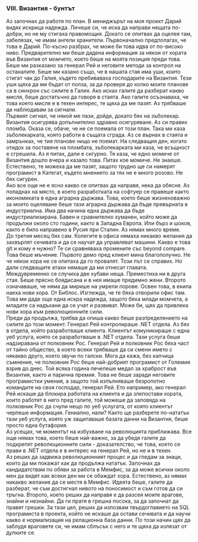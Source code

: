 ### VIII. Византия - бунтът
Аз започнах да работя по план. В мениджърът на моя проект Дарий видях искрица надежда. Личеше си, че иска да направи нещата по-добри, но не му стигаха правомощия. Докато се опитвах да оцелея там, забелязах, че имам ангели хранители. Първоначално предполагах, че това е Дарий. По-късно разбрах, че може би това идва от по-високо ниво.   Предварително ми беше дадена информация за някои от хората във Византия от момчето, което беше на моята позиция преди това. Беше ми разказано за генерал Рей и неговите методи за контрол на останалите. Беше ми казано също, че в нашата стая има уши, които стигат чак до Галия, където пребиваваха господарите на Византия. Тези уши щяха да ми бъдат от полза, за да проверя до колко моите планове са в синхрон със силите в Галия. Ако исках галите да разберат какво мисля, беше достатъчно да говоря в стаята. Ако галите осъзнаваха, че това което мисля е в техен интерес, те щяха да ме пазят. Аз трябваше да наблюдавам за сигнали.  
Първият сигнал, че някой ме пази, дойде, докато бях на зъболекар. Византия осигурява допълнително здравно осигуряване. Аз си правих пломба. Оказа се, обаче, че не се поемала от този план. Така ми каза зъболекарката, която работи в същата сграда. Аз се върнах в стаята и замрънках, че тия планове нищо не поемат. На следващия ден, когато отидох за поставяне на пломбата, зъболекарката ми каза, че всъщност е сгрешила. Аз я питах, дали е сигурно. Тя каза, че едно момиче от Византия дошло вчера и казало това. Питах кое момиче. Не знаеше. Естествено, те можеха да ме пазят, защото трудно ще си намерят програмист в Категат, където мнението за тях не е много розово. Не бях сигурен.  
Ако все още не е ясно какво се опитвах да направя, нека да обясня. Аз попаднах на място, в което разработката на софтуер се правеше както икономиката в една аграрна държава. Това, което беше жизненоважно за моето оцеляване беше тази аграрна държава да бъде превърната в индустриална. Има два начина една държава да бъде индустриализирана. Бавен и сравнително хуманен, който може да продължи около сто години, както в Западна Европа. Или бърз и шоков, както е било направено в Русия при Сталин. Аз нямах много време.  
До третия месец бях сам. Колегите в офиса нямаха никакво желания да захвърлят сечивата и да се научат да управляват машини. Какво е това git и кому е нужно? Те си сравняваха промените със beyond compare. Това беше мъчение. Първото демо пред клиент мина благополучно. Не че някои хора не се опитаха да го провалят. Този път се справих. Но дали следващите атаки нямаше да ми отнесат главата.  
Междувременно се случиха две хубави неща. Преместиха ни в друга стая. Беше прясно боядисана и в нея имаше предимно жени. Второто означаваше, че няма да мирише на умрели порове. Освен това, в екипа наеха нови хора. От Библос. Изглежда, че те бяха отворили офис там. Това ми даде още една искра надежда, защото бяха млади момчета, а младите са надъхани да се учат и развиват. Може би, щях да привлека нови хора към революционните сили.  
Преди да продължа, трябва да опиша какво беше разпределението на силите до този момент. Генерал Рей контролираше .NET отдела. Аз бях в отдела, който разработваше клиента. Клиентът комуникираше с една уеб услуга, която се разработваше в .NET отдела. Тази услуга беше надзиравана от полковник Рос. Генерал Рей и полковник Рос бяха част от тайно общество, в което всеки трябваше да си смени името с някакво друго, което звучи по галски. Мога да кажа, без капчица съмнение, че полковник Рос беше най-добрият програмист от Големия взрив до днес. Той всяка година печелеше медал за храброст във Византия, както и парична премия. Това не беше заради неговите програмистки умения, а защото той изпълняваше безропотно командите на своя господар, генерал Рей. Ето например, ако генерал Рей искаше да блокира работата на клиента и да злепостави хората, които работят в него пред галите, той можеше да заповяда на полковник Рос да счупи нещо по уеб услугата, от която клиентът черпеше информация. Гениално, нали? Както ще разберете по-нататък тази уеб услуга, която уж защитаваше базата данни на Византия, беше просто една бутафория.  
Аз усещах, че моментът на избухване на революцията приближава. Все още нямах това, което беше най-важно, за да убедя галите да подкрепят революционните сили - доказателство, че това, което се прави в .NET отдела е в интерес на генерал Рей, но не и в техен.  
Аз реших да задвижа революционният процес и да гледам за знаци, които да ми покажат как да продължа нататък. Започнах да кандидатствам по обяви за работа в Мемфис, за да може всички около мен да видят как всеки ден ми се обаждат хора. Естествено, аз нямах никакво желание да се местя в Мемфис. Идеята беше, галите да разберат, че съм достигнал нивото на поносимост и съм готов да си тръгна. Второто, което реших да направя е да разсея моите врагове, знайни и незнайни. Да ги пратя в грешна посока, за да започнат да правят грешки. За тази цел, реших да изпозвам твърдоглавието на SQL програмиста в проекта, който не искаше да остави сечивата и да научи какво е нормализация на релационна база данни. По този начин щях да заблудя враговете си, че имам сблъсък с него и те щяха да излязат от дупките се.  